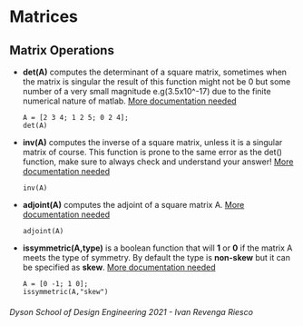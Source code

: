 # Matrices

## Matrix Operations
- **det(A)** computes the determinant of a square matrix, sometimes when the matrix is singular the result of this function might not be 0 but some number of a very small magnitude e.g(3.5x10^-17) due to the finite numerical nature of matlab. [More documentation needed]()
    ``` matlab:Code
    A = [2 3 4; 1 2 5; 0 2 4];
    det(A)
    ```

- **inv(A)** computes the inverse of a square matrix, unless it is a singular matrix of course. This function is prone to the same error as the det() function, make sure to always check and understand your answer! [More documentation needed]()
    ```matlab:Code
    inv(A)
    ```

- **adjoint(A)** computes the adjoint of a square matrix A. [More documentation needed]()
    ```matlab:Code
    adjoint(A)
    ```

- **issymmetric(A,type)** is a boolean function that will **1** or **0** if the matrix A meets the type of symmetry. By default the type is **non-skew** but it can be specified as **skew**. [More documentation needed]()
    ```matlab:Code
    A = [0 -1; 1 0];
    issymmetric(A,"skew")
    ```

###### Dyson School of Design Engineering 2021 - Ivan Revenga Riesco